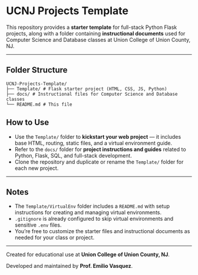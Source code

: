 # **UCNJ Projects Template**

This repository provides a **starter template** for full-stack Python Flask projects, along with a folder containing **instructional documents** used for Computer Science and Database classes at Union College of Union County, NJ.

---

## **Folder Structure**

```
UCNJ-Projects-Template/
├── Template/ # Flask starter project (HTML, CSS, JS, Python)
├── docs/ # Instructional files for Computer Science and Database classes
└── README.md # This file
```

## **How to Use**

- Use the `Template/` folder to **kickstart your web project** — it includes base HTML, routing, static files, and a virtual environment guide.
- Refer to the `docs/` folder for **project instructions and guides** related to Python, Flask, SQL, and full-stack development.
- Clone the repository and duplicate or rename the `Template/` folder for each new project.

---

## **Notes**

- The `Template/VirtualEnv` folder includes a `README.md` with setup instructions for creating and managing virtual environments.
- `.gitignore` is already configured to skip virtual environments and sensitive `.env` files.
- You’re free to customize the starter files and instructional documents as needed for your class or project.

---

Created for educational use at **Union College of Union County, NJ**.

Developed and maintained by **Prof. Emilio Vasquez**.